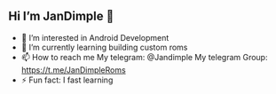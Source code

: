 ## Hi I’m JanDimple 👋
- 👀 I’m interested in Android Development
- 🌱 I’m currently learning building custom roms
- 📫 How to reach me My telegram: @Jandimple My telegram Group: https://t.me/JanDimpleRoms
- ⚡ Fun fact: I fast learning 
<!--
**JanDimple/JanDimple** is a ✨ _special_ ✨ repository because its `README.md` (this file) appears on your GitHub profile.
